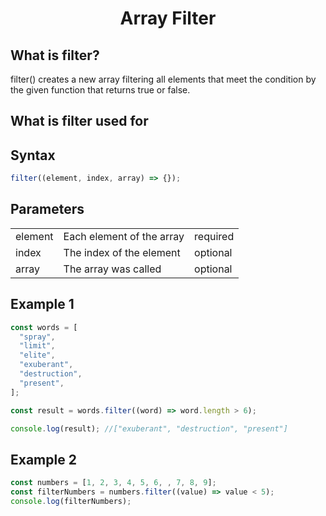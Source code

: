 <h1 align="center">Array Filter</h1>

## What is filter?

filter() creates a new array filtering all elements that meet the condition by the given function that returns true or false.

## What is filter used for

## Syntax

```js
filter((element, index, array) => {});
```

## Parameters

|         |                           |          |
| ------- | ------------------------- | -------- |
| element | Each element of the array | required |
| index   | The index of the element  | optional |
| array   | The array was called      | optional |

## Example 1

```js
const words = [
  "spray",
  "limit",
  "elite",
  "exuberant",
  "destruction",
  "present",
];

const result = words.filter((word) => word.length > 6);

console.log(result); //["exuberant", "destruction", "present"]
```

## Example 2

```js
const numbers = [1, 2, 3, 4, 5, 6, , 7, 8, 9];
const filterNumbers = numbers.filter((value) => value < 5);
console.log(filterNumbers);
```
